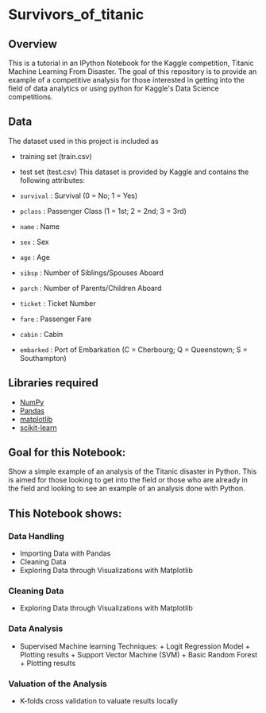 # Survivors_of_titanic

## Overview
This is a tutorial in an IPython Notebook for the Kaggle competition, Titanic Machine Learning From Disaster. The goal of this repository is to provide an example of a competitive analysis for those interested in getting into the field of data analytics or using python for Kaggle's Data Science competitions.

## Data
The dataset used in this project is included as 
* training set (train.csv)
* test set (test.csv)
This dataset is provided by Kaggle and contains the following attributes:

* `survival` : Survival (0 = No; 1 = Yes)
* `pclass` : Passenger Class (1 = 1st; 2 = 2nd; 3 = 3rd)
* `name` : Name
* `sex` : Sex
* `age` : Age
* `sibsp` : Number of Siblings/Spouses Aboard
* `parch` : Number of Parents/Children Aboard
* `ticket` : Ticket Number
* `fare` : Passenger Fare
* `cabin` : Cabin
* `embarked` : Port of Embarkation (C = Cherbourg; Q = Queenstown; S = Southampton)

## Libraries required
* [NumPy](https://numpy.org/)
* [Pandas](https://pandas.pydata.org/)
* [matplotlib](https://matplotlib.org/)
* [scikit-learn](https://scikit-learn.org/)

## Goal for this Notebook:
Show a simple example of an analysis of the Titanic disaster in Python. This is aimed for those looking to get into the field or those who are already in the field and looking to see an example of an analysis done with Python.

## This Notebook shows:
### Data Handling
* Importing Data with Pandas
* Cleaning Data
* Exploring Data through Visualizations with Matplotlib
### Cleaning Data
* Exploring Data through Visualizations with Matplotlib
### Data Analysis
* Supervised Machine learning Techniques: + Logit Regression Model + Plotting results + Support Vector Machine (SVM) + Basic Random Forest + Plotting results
### Valuation of the Analysis
* K-folds cross validation to valuate results locally
